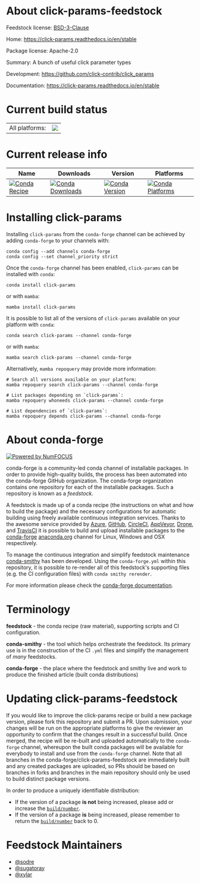 About click-params-feedstock
============================

Feedstock license: [BSD-3-Clause](https://github.com/conda-forge/click-params-feedstock/blob/main/LICENSE.txt)

Home: https://click-params.readthedocs.io/en/stable

Package license: Apache-2.0

Summary: A bunch of useful click parameter types

Development: https://github.com/click-contrib/click_params

Documentation: https://click-params.readthedocs.io/en/stable

Current build status
====================


<table><tr><td>All platforms:</td>
    <td>
      <a href="https://dev.azure.com/conda-forge/feedstock-builds/_build/latest?definitionId=10005&branchName=main">
        <img src="https://dev.azure.com/conda-forge/feedstock-builds/_apis/build/status/click-params-feedstock?branchName=main">
      </a>
    </td>
  </tr>
</table>

Current release info
====================

| Name | Downloads | Version | Platforms |
| --- | --- | --- | --- |
| [![Conda Recipe](https://img.shields.io/badge/recipe-click--params-green.svg)](https://anaconda.org/conda-forge/click-params) | [![Conda Downloads](https://img.shields.io/conda/dn/conda-forge/click-params.svg)](https://anaconda.org/conda-forge/click-params) | [![Conda Version](https://img.shields.io/conda/vn/conda-forge/click-params.svg)](https://anaconda.org/conda-forge/click-params) | [![Conda Platforms](https://img.shields.io/conda/pn/conda-forge/click-params.svg)](https://anaconda.org/conda-forge/click-params) |

Installing click-params
=======================

Installing `click-params` from the `conda-forge` channel can be achieved by adding `conda-forge` to your channels with:

```
conda config --add channels conda-forge
conda config --set channel_priority strict
```

Once the `conda-forge` channel has been enabled, `click-params` can be installed with `conda`:

```
conda install click-params
```

or with `mamba`:

```
mamba install click-params
```

It is possible to list all of the versions of `click-params` available on your platform with `conda`:

```
conda search click-params --channel conda-forge
```

or with `mamba`:

```
mamba search click-params --channel conda-forge
```

Alternatively, `mamba repoquery` may provide more information:

```
# Search all versions available on your platform:
mamba repoquery search click-params --channel conda-forge

# List packages depending on `click-params`:
mamba repoquery whoneeds click-params --channel conda-forge

# List dependencies of `click-params`:
mamba repoquery depends click-params --channel conda-forge
```


About conda-forge
=================

[![Powered by
NumFOCUS](https://img.shields.io/badge/powered%20by-NumFOCUS-orange.svg?style=flat&colorA=E1523D&colorB=007D8A)](https://numfocus.org)

conda-forge is a community-led conda channel of installable packages.
In order to provide high-quality builds, the process has been automated into the
conda-forge GitHub organization. The conda-forge organization contains one repository
for each of the installable packages. Such a repository is known as a *feedstock*.

A feedstock is made up of a conda recipe (the instructions on what and how to build
the package) and the necessary configurations for automatic building using freely
available continuous integration services. Thanks to the awesome service provided by
[Azure](https://azure.microsoft.com/en-us/services/devops/), [GitHub](https://github.com/),
[CircleCI](https://circleci.com/), [AppVeyor](https://www.appveyor.com/),
[Drone](https://cloud.drone.io/welcome), and [TravisCI](https://travis-ci.com/)
it is possible to build and upload installable packages to the
[conda-forge](https://anaconda.org/conda-forge) [anaconda.org](https://anaconda.org/)
channel for Linux, Windows and OSX respectively.

To manage the continuous integration and simplify feedstock maintenance
[conda-smithy](https://github.com/conda-forge/conda-smithy) has been developed.
Using the ``conda-forge.yml`` within this repository, it is possible to re-render all of
this feedstock's supporting files (e.g. the CI configuration files) with ``conda smithy rerender``.

For more information please check the [conda-forge documentation](https://conda-forge.org/docs/).

Terminology
===========

**feedstock** - the conda recipe (raw material), supporting scripts and CI configuration.

**conda-smithy** - the tool which helps orchestrate the feedstock.
                   Its primary use is in the construction of the CI ``.yml`` files
                   and simplify the management of *many* feedstocks.

**conda-forge** - the place where the feedstock and smithy live and work to
                  produce the finished article (built conda distributions)


Updating click-params-feedstock
===============================

If you would like to improve the click-params recipe or build a new
package version, please fork this repository and submit a PR. Upon submission,
your changes will be run on the appropriate platforms to give the reviewer an
opportunity to confirm that the changes result in a successful build. Once
merged, the recipe will be re-built and uploaded automatically to the
`conda-forge` channel, whereupon the built conda packages will be available for
everybody to install and use from the `conda-forge` channel.
Note that all branches in the conda-forge/click-params-feedstock are
immediately built and any created packages are uploaded, so PRs should be based
on branches in forks and branches in the main repository should only be used to
build distinct package versions.

In order to produce a uniquely identifiable distribution:
 * If the version of a package **is not** being increased, please add or increase
   the [``build/number``](https://docs.conda.io/projects/conda-build/en/latest/resources/define-metadata.html#build-number-and-string).
 * If the version of a package **is** being increased, please remember to return
   the [``build/number``](https://docs.conda.io/projects/conda-build/en/latest/resources/define-metadata.html#build-number-and-string)
   back to 0.

Feedstock Maintainers
=====================

* [@sodre](https://github.com/sodre/)
* [@sugatoray](https://github.com/sugatoray/)
* [@xylar](https://github.com/xylar/)

